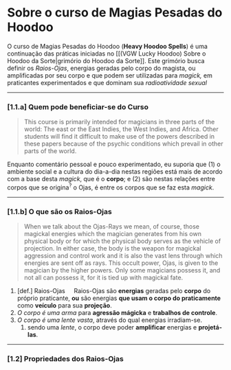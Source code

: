 # Sobre o curso de Magias Pesadas do Hoodoo
O curso de Magias Pesadas do Hoodoo (**Heavy Hoodoo Spells**) é uma continuação das práticas iniciadas no [[(VGW Lucky Hoodoo) Sobre o Hoodoo da Sorte|grimório do Hoodoo da Sorte]]. Este grimório busca definir os *Raios-Ojas*, energias geradas pelo corpo do magista, ou amplificadas por seu corpo e que podem ser utilizadas para *magick,* em praticantes experimentados e que dominam sua *radioatividade sexual*

---
### $\text{[1.1.a]}$ Quem pode beneficiar-se do Curso

> This course is primarily intended for magicians in three parts of the world: The east or the East Indies, the West Indies, and Africa. Other students will find it difficult to make use of the powers described in these papers because of the psychic conditions which prevail in other parts of the world.

Enquanto comentário pessoal e pouco experimentado, eu suporia que $(1)$ o ambiente social e a cultura do dia-a-dia nestas regiões está mais de acordo com a base desta *magick*, que é o **corpo**; e $(2)$ são nestas relações entre corpos que se origina$^?$ o Ojas, é entre os corpos que se faz esta *magick*.

---
### $\text{[1.1.b]}$ O que são os Raios-Ojas

> When we talk about the Ojas-Rays we mean, of course, those magickal energies which the magician generates from his own physical body or for which the physical body serves as the vehicle of projection.
> In either case, the body is the weapon for magickal aggression and control work and it is also the vast lens through which energies are sent off as rays. This occult power, Ojas, is given to the magician by the higher powers. Only some magicians possess it, and not all can possess it, for it is tied up with magickal fate.

1. $\text{[def.] Raios-Ojas} \quad$ Raios-Ojas são **energias** geradas pelo **corpo** do próprio praticante, **ou** são energias **que usam o corpo do praticamente** como **veículo** para sua **projeção**.
2. *O corpo é uma arma* para **agressão mágicka** e **trabalhos de controle**.
3. *O corpo é uma lente vasta*, através do qual energias irradiam-se.
	1. sendo uma *lente*, o corpo deve poder **amplificar** energias e **projetá-las**.

---
### $\text{[1.2]}$ Propriedades dos Raios-Ojas
